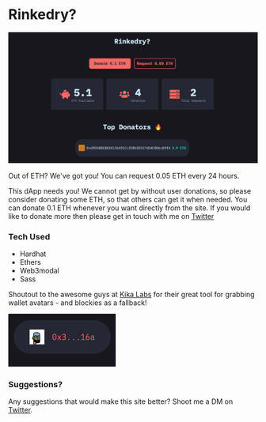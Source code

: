 # Rinkedry?

![rinkedry]('./frontend/../../frontend/public/rinkedryOg.png)

Out of ETH? We've got you! You can request 0.05 ETH every 24 hours.

This dApp needs you! We cannot get by without user donations, so please consider donating some ETH, so that others can get it when needed. You can donate 0.1 ETH whenever you want directly from the site. If you would like to donate more then please get in touch with me on [Twitter](<[https://www.t](https://twitter.com/shan8851)>)

### Tech Used

- Hardhat
- Ethers
- Web3modal
- Sass

Shoutout to the awesome guys at [Kika Labs](https://web3-images.kibalabs.com/) for their great tool for grabbing wallet avatars - and blockies as a fallback!

![rinkedry]('./frontend/../../frontend/public/avatar.png)

### Suggestions?

Any suggestions that would make this site better? Shoot me a DM on [Twitter](<[https://www.t](https://twitter.com/shan8851)>).
